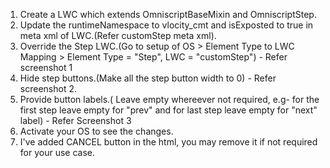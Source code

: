1. Create a LWC which extends OmniscriptBaseMixin and OmniscriptStep.
2. Update the runtimeNamespace to vlocity_cmt and isExposted to true in meta xml of LWC.(Refer customStep meta xml).
3. Override the Step LWC.(Go to setup of OS > Element Type to LWC Mapping > Element Type = "Step", LWC = "customStep") - Refer screenshot 1
4. Hide step buttons.(Make all the step button width to 0) - Refer screenshot 2.
5. Provide button labels.( Leave empty whereever not required, e.g- for the first step leave empty for "prev" and for last step leave empty for "next" label) - Refer Screenshot 3
6. Activate your OS to see the changes.
7. I've added CANCEL button in the html, you may remove it if not required for your use case.
